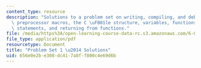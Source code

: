 ```yaml
---
content_type: resource
description: "Solutions to a problem set on writing, compiling, and debugging C programs,\
  \ preprocessor macros, the C \uFB01le structure, variables, functions and program\
  \ statements, and returning from functions."
file: /media/https%3A/open-learning-course-data-rc.s3.amazonaws.com/6-087-practical-programming-in-c-january-iap-2010/656e0e2be308dc417a8ff800c4e69d6b_MIT6_087IAP10_assn01_sol.pdf
file_type: application/pdf
resourcetype: Document
title: "Problem Set 1 \u2014 Solutions"
uid: 656e0e2b-e308-dc41-7a8f-f800c4e69d6b
---
```

